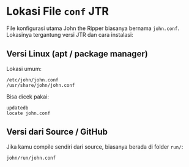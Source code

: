 # Lokasi File `conf` JTR

File konfigurasi utama John the Ripper biasanya bernama `john.conf`. Lokasinya tergantung versi JTR dan cara instalasi:

## Versi Linux (apt / package manager)

Lokasi umum:

```
/etc/john/john.conf
/usr/share/john/john.conf
```

Bisa dicek pakai:

```
updatedb
locate john.conf
```

## Versi dari Source / GitHub

Jika kamu compile sendiri dari source, biasanya berada di folder `run/`:

```
john/run/john.conf
```
